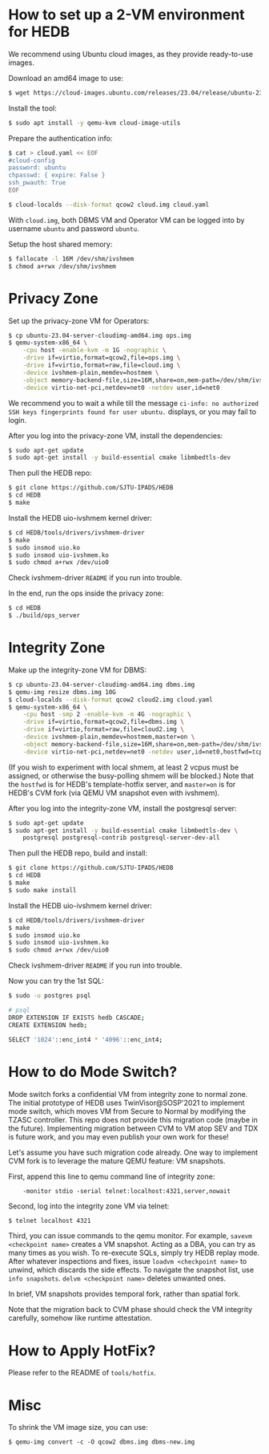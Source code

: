 # How to set up a 2-VM environment for HEDB

We recommend using Ubuntu cloud images, as they provide ready-to-use images.

Download an amd64 image to use:
```sh
$ wget https://cloud-images.ubuntu.com/releases/23.04/release/ubuntu-23.04-server-cloudimg-amd64.img
```

Install the tool:
```sh
$ sudo apt install -y qemu-kvm cloud-image-utils
```

Prepare the authentication info:
```sh
$ cat > cloud.yaml << EOF
#cloud-config
password: ubuntu
chpasswd: { expire: False }
ssh_pwauth: True
EOF

$ cloud-localds --disk-format qcow2 cloud.img cloud.yaml
```
With `cloud.img`, both DBMS VM and Operator VM can be logged into by username `ubuntu` and password `ubuntu`.

Setup the host shared memory:
```sh
$ fallocate -l 16M /dev/shm/ivshmem
$ chmod a+rwx /dev/shm/ivshmem
```

# Privacy Zone

Set up the privacy-zone VM for Operators:
```sh
$ cp ubuntu-23.04-server-cloudimg-amd64.img ops.img
$ qemu-system-x86_64 \
    -cpu host -enable-kvm -m 1G -nographic \
    -drive if=virtio,format=qcow2,file=ops.img \
    -drive if=virtio,format=raw,file=cloud.img \
    -device ivshmem-plain,memdev=hostmem \
    -object memory-backend-file,size=16M,share=on,mem-path=/dev/shm/ivshmem,id=hostmem \
    -device virtio-net-pci,netdev=net0 -netdev user,id=net0
```
We recommend you to wait a while till the message `ci-info: no authorized SSH keys fingerprints found for user ubuntu.` displays, or you may fail to login.

After you log into the privacy-zone VM, install the dependencies:
```sh
$ sudo apt-get update
$ sudo apt-get install -y build-essential cmake libmbedtls-dev
```

Then pull the HEDB repo:
```sh
$ git clone https://github.com/SJTU-IPADS/HEDB
$ cd HEDB
$ make
```

Install the HEDB uio-ivshmem kernel driver:
```sh
$ cd HEDB/tools/drivers/ivshmem-driver
$ make
$ sudo insmod uio.ko
$ sudo insmod uio-ivshmem.ko
$ sudo chmod a+rwx /dev/uio0
```
Check ivshmem-driver `README` if you run into trouble.

In the end, run the ops inside the privacy zone:
```sh
$ cd HEDB
$ ./build/ops_server
```

# Integrity Zone

Make up the integrity-zone VM for DBMS:
```sh
$ cp ubuntu-23.04-server-cloudimg-amd64.img dbms.img
$ qemu-img resize dbms.img 10G
$ cloud-localds --disk-format qcow2 cloud2.img cloud.yaml
$ qemu-system-x86_64 \
    -cpu host -smp 2 -enable-kvm -m 4G -nographic \
    -drive if=virtio,format=qcow2,file=dbms.img \
    -drive if=virtio,format=raw,file=cloud2.img \
    -device ivshmem-plain,memdev=hostmem,master=on \
    -object memory-backend-file,size=16M,share=on,mem-path=/dev/shm/ivshmem,id=hostmem \
    -device virtio-net-pci,netdev=net0 -netdev user,id=net0,hostfwd=tcp::8000-:8000
```
(If you wish to experiment with local shmem, at least 2 vcpus must be assigned, or otherwise the busy-polling shmem will be blocked.)
Note that the `hostfwd` is for HEDB's template-hotfix server, and `master=on` is for HEDB's CVM fork (via QEMU VM snapshot even with ivshmem).

After you log into the integrity-zone VM, install the postgresql server:
```sh
$ sudo apt-get update
$ sudo apt-get install -y build-essential cmake libmbedtls-dev \
    postgresql postgresql-contrib postgresql-server-dev-all
```

Then pull the HEDB repo, build and install:
```sh
$ git clone https://github.com/SJTU-IPADS/HEDB
$ cd HEDB
$ make
$ sudo make install
```

Install the HEDB uio-ivshmem kernel driver:
```sh
$ cd HEDB/tools/drivers/ivshmem-driver
$ make
$ sudo insmod uio.ko
$ sudo insmod uio-ivshmem.ko
$ sudo chmod a+rwx /dev/uio0
```
Check ivshmem-driver `README` if you run into trouble.

Now you can try the 1st SQL:
``` sh
$ sudo -u postgres psql

# psql
DROP EXTENSION IF EXISTS hedb CASCADE;
CREATE EXTENSION hedb;

SELECT '1024'::enc_int4 * '4096'::enc_int4;
```

# How to do Mode Switch?

Mode switch forks a confidential VM from integrity zone to normal zone.
The initial prototype of HEDB uses TwinVisor@SOSP'2021 to implement mode switch, which moves VM from Secure to Normal by modifying the TZASC controller.
This repo does not provide this migration code (maybe in the future).
Implementing migration between CVM to VM atop SEV and TDX is future work, and you may even publish your own work for these!

Let's assume you have such migration code already.
One way to implement CVM fork is to leverage the mature QEMU feature: VM snapshots.

First, append this line to qemu command line of integrity zone:
```
    -monitor stdio -serial telnet:localhost:4321,server,nowait
```

Second, log into the integrity zone VM via telnet:
```sh
$ telnet localhost 4321
```

Third, you can issue commands to the qemu monitor.
For example, `savevm <checkpoint name>` creates a VM snapshot. Acting as a DBA, you can try as many times as you wish.
To re-execute SQLs, simply try HEDB replay mode.
After whatever inspections and fixes, issue `loadvm <checkpoint name>` to unwind, which discards the side effects.
To navigate the snapshot list, use `info snapshots`. `delvm <checkpoint name>` deletes unwanted ones.

In brief, VM snapshots provides temporal fork, rather than spatial fork.

Note that the migration back to CVM phase should check the VM integrity carefully, somehow like runtime attestation.

# How to Apply HotFix?

Please refer to the README of `tools/hotfix`.

# Misc

To shrink the VM image size, you can use:
```
$ qemu-img convert -c -O qcow2 dbms.img dbms-new.img
```
